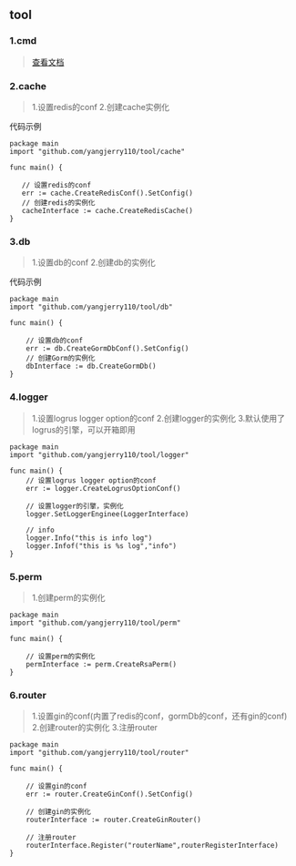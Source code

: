 <!--
 * @Author: Jerry.Yang
 * @Date: 2023-11-30 16:16:38
 * @LastEditors: Jerry.Yang
 * @LastEditTime: 2024-04-12 16:53:22
 * @Description: 
-->
## tool

### 1.cmd
> [查看文档](https://github.com/yangjerry110/tool/tree/master/cmd)

### 2.cache
>1.设置redis的conf
>2.创建cache实例化

代码示例
```
package main
import "github.com/yangjerry110/tool/cache"

func main() {

   // 设置redis的conf
   err := cache.CreateRedisConf().SetConfig()
   // 创建redis的实例化
   cacheInterface := cache.CreateRedisCache()
}
```

### 3.db
>1.设置db的conf
>2.创建db的实例化

代码示例
```
package main
import "github.com/yangjerry110/tool/db"

func main() {

    // 设置db的conf
    err := db.CreateGormDbConf().SetConfig()
    // 创建Gorm的实例化
    dbInterface := db.CreateGormDb()
}
```

### 4.logger
>1.设置logrus logger option的conf
>2.创建logger的实例化
>3.默认使用了logrus的引擎，可以开箱即用
```
package main
import "github.com/yangjerry110/tool/logger"

func main() {
    // 设置logrus logger option的conf
    err := logger.CreateLogrusOptionConf()

    // 设置logger的引擎，实例化
    logger.SetLoggerEnginee(LoggerInterface)

    // info
    logger.Info("this is info log")
    logger.Infof("this is %s log","info")
}
```

### 5.perm
>1.创建perm的实例化

```
package main
import "github.com/yangjerry110/tool/perm"

func main() {

    // 设置perm的实例化
    permInterface := perm.CreateRsaPerm()
}
```

### 6.router
>1.设置gin的conf(内置了redis的conf，gormDb的conf，还有gin的conf)
>2.创建router的实例化
>3.注册router

```
package main
import "github.com/yangjerry110/tool/router"

func main() {

    // 设置gin的conf
    err := router.CreateGinConf().SetConfig()

    // 创建gin的实例化
    routerInterface := router.CreateGinRouter()

    // 注册router
    routerInterface.Register("routerName",routerRegisterInterface)
}
```





